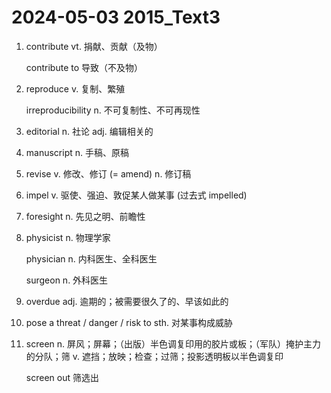 # 2024-05-03 2015_Text3

1. contribute vt. 捐献、贡献（及物）

   contribute to 导致（不及物）

2. reproduce v. 复制、繁殖

   irreproducibility n. 不可复制性、不可再现性

3. editorial n. 社论 adj. 编辑相关的

4. manuscript n. 手稿、原稿

5. revise v. 修改、修订 (= amend) n. 修订稿

6. impel v. 驱使、强迫、敦促某人做某事 (过去式 impelled)

7. foresight n. 先见之明、前瞻性

8. physicist n. 物理学家

   physician n. 内科医生、全科医生

   surgeon n. 外科医生

9. overdue adj. 逾期的；被需要很久了的、早该如此的

10. pose a threat / danger / risk to sth. 对某事构成威胁

11. screen n. 屏风；屏幕；（出版）半色调复印用的胶片或板；（军队）掩护主力的分队；筛 v. 遮挡；放映；检查；过筛；投影透明板以半色调复印

    screen out 筛选出
